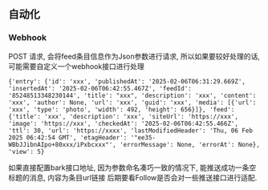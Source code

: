 
## 自动化

### Webhook

POST 请求, 会将feed条目信息作为Json参数进行请求, 所以如果要较好处理的话, 可能需要自定义一个webhook接口进行处理

```jsonp
{'entry': {'id': 'xxx', 'publishedAt': '2025-02-06T06:31:29.669Z', 'insertedAt': '2025-02-06T06:42:55.467Z', 'feedId': '85248513348230144', 'title': "xxx", 'description': 'xxx', 'content': 'xxx', 'author': None, 'url': 'xxx', 'guid': 'xxx', 'media': [{'url': 'xxx', 'type': 'photo', 'width': 492, 'height': 656}]}, 'feed': {'title': 'xxx', 'description': 'xxx', 'siteUrl': 'https://xxx', 'image': 'https://xxx', 'checkedAt': '2025-02-06T06:42:55.466Z', 'ttl': 30, 'url': 'https://xxxx', 'lastModifiedHeader': 'Thu, 06 Feb 2025 06:42:54 GMT', 'etagHeader': '"ee35-WBbJJibnAIpo+80xxx/iPxbcxxx"', 'errorMessage': None, 'errorAt': None}, 'view': 5}
```

如果直接配置bark接口地址, 因为参数命名凑巧一致的情况下, 能推送成功一条空标题的消息, 内容为条目url链接
后期要看Follow是否会对一些推送接口进行适配.